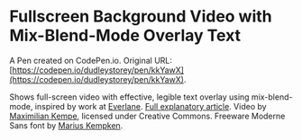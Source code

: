 # Fullscreen Background Video with Mix-Blend-Mode Overlay Text

A Pen created on CodePen.io. Original URL: [https://codepen.io/dudleystorey/pen/kkYawX](https://codepen.io/dudleystorey/pen/kkYawX).

Shows full-screen video with effective, legible text overlay using mix-blend-mode, inspired by work at [Everlane](https://ca.everlane.com/modern-oxford). [Full explanatory article](http://thenewcode.com/1136/Fullscreen-Background-Video-with-mix-blend-mode-Overlay-Text). Video by [Maximilian Kempe](http://vimeo.com/114966584), licensed under Creative Commons. Freeware Moderne Sans font by [Marius Kempken](https://www.behance.net/MarKempken).

